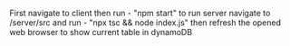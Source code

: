 First navigate to client then run - "npm start" 
to run server navigate to /server/src and run - "npx tsc && node index.js"
then refresh the opened web browser to show current table in dynamoDB
